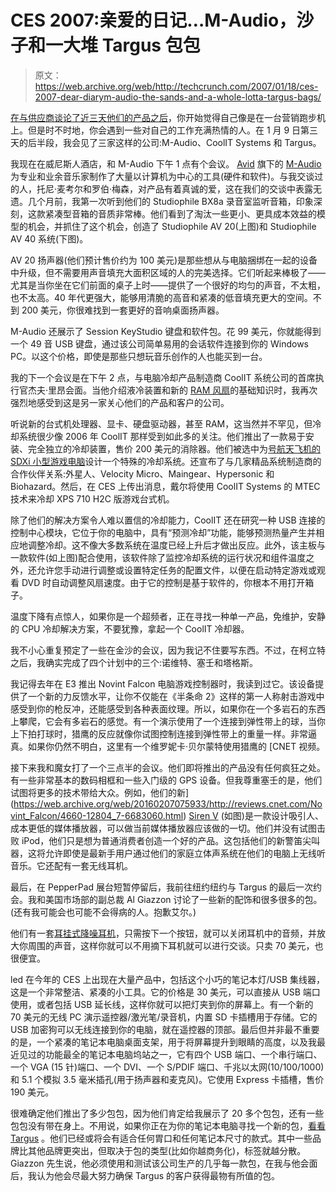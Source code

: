 # CES 2007:亲爱的日记…M-Audio，沙子和一大堆 Targus 包包

> 原文：<https://web.archive.org/web/http://techcrunch.com/2007/01/18/ces-2007-dear-diarym-audio-the-sands-and-a-whole-lotta-targus-bags/>

[在与供应商谈论了近三天他们的产品之后](https://web.archive.org/web/20160207075933/http://crunchgear.com/?s=dear+diary)，你开始觉得自己像是在一台营销跑步机上。但是时不时地，你会遇到一些对自己的工作充满热情的人。在 1 月 9 日第三天的后半段，我会见了三家这样的公司:M-Audio、CoolIT Systems 和 Targus。

我现在在威尼斯人酒店，和 M-Audio 下午 1 点有个会议。 [Avid](https://web.archive.org/web/20160207075933/http://www.avid.com/) 旗下的 [M-Audio](https://web.archive.org/web/20160207075933/http://www.m-audio.com/index.php?do=products.family) 为专业和业余音乐家制作了大量以计算机为中心的工具(硬件和软件)。与我交谈过的人，托尼·麦考尔和罗伯·梅森，对产品有着真诚的爱，这在我们的交谈中表露无遗。几个月前，我第一次听到他们的 Studiophile BX8a 录音室监听音箱，印象深刻，这款紧凑型音箱的音质非常棒。他们看到了淘汰一些更小、更具成本效益的模型的机会，并抓住了这个机会，创造了 Studiophile AV 20(上图)和 Studiophile AV 40 系统(下图)。

AV 20 扬声器(他们预计售价约为 100 美元)是那些想从与电脑捆绑在一起的设备中升级，但不需要用声音填充大面积区域的人的完美选择。它们听起来棒极了——尤其是当你坐在它们前面的桌子上时——提供了一个很好的均匀的声音，不太粗，也不太高。40 年代更强大，能够用清脆的高音和紧凑的低音填充更大的空间。不到 200 美元，你很难找到一套更好的音响桌面扬声器。

M-Audio 还展示了 Session KeyStudio 键盘和软件包。花 99 美元，你就能得到一个 49 音 USB 键盘，通过该公司简单易用的会话软件连接到你的 Windows PC。以这个价格，即使是那些只想玩音乐创作的人也能买到一台。

我的下一个会议是在下午 2 点，与电脑冷却产品制造商 CoolIT 系统公司的首席执行官杰夫·里昂会面。当他介绍液冷装置和新的 [RAM 风扇](https://web.archive.org/web/20160207075933/http://www.coolitsystems.com/index.php?option=content&task=view&id=140)的基础知识时，我再次强烈地感受到这是另一家关心他们的产品和客户的公司。

听说新的台式机处理器、显卡、硬盘驱动器，甚至 RAM，这当然并不罕见，但冷却系统很少像 2006 年 CoolIT 那样受到如此多的关注。他们推出了一款易于安装、完全独立的冷却装置，售价 200 美元的消除器。他们被选中为[号航天飞机的 SDXi 小型游戏电脑](https://web.archive.org/web/20160207075933/http://crunchgear.com/2006/12/21/shuttle-introduces-sdxi-questions-my-1337ness/)设计一个特殊的冷却系统。还宣布了与几家精品系统制造商的合作伙伴关系:外星人、Velocity Micro、Maingear、Hypersonic 和 Biohazard。然后，在 CES 上传出消息，戴尔将使用 CoolIT Systems 的 MTEC 技术来冷却 XPS 710 H2C 版游戏台式机。

除了他们的解决方案令人难以置信的冷却能力，CoolIT 还在研究一种 USB 连接的控制中心模块，它位于你的电脑中，具有“预测冷却”功能，能够预测热量产生并相应地调整冷却。这不像大多数系统在温度已经上升后才做出反应。此外，该主板与一款软件(如上图)配合使用，该软件除了监控冷却系统的运行状况和组件温度之外，还允许您手动进行调整或设置特定任务的配置文件，以便在启动特定游戏或观看 DVD 时自动调整风扇速度。由于它的控制是基于软件的，你根本不用打开箱子。

温度下降有点惊人，如果你是一个超频者，正在寻找一种单一产品，免维护，安静的 CPU 冷却解决方案，不要犹豫，拿起一个 CoolIT 冷却器。

我不小心重复预定了一些在金沙的会议，因为我记不住要写东西。不过，在柯立特之后，我确实完成了四个计划中的三个:诺维特、塞壬和塔格斯。

我记得去年在 E3 推出 Novint Falcon 电脑游戏控制器时，我读到过它。该设备提供了一个新的力反馈水平，让你不仅能在《半条命 2》这样的第一人称射击游戏中感受到你的枪反冲，还能感受到各种表面纹理。所以，如果你在一个多岩石的东西上攀爬，它会有多岩石的感觉。有一个演示使用了一个连接到弹性带上的球，当你上下拍打球时，猎鹰的反应就像你试图控制连接到弹性带上的重量一样。非常逼真。如果你仍然不明白，这里有一个维罗妮卡·贝尔蒙特使用猎鹰的 [CNET 视频。

接下来我和魔女打了一个三点半的会议。他们即将推出的产品没有任何疯狂之处。有一些非常基本的数码相框和一些入门级的 GPS 设备。但我尊重塞壬的是，他们试图将更多的技术带给大众。例如，他们的新](https://web.archive.org/web/20160207075933/http://reviews.cnet.com/Novint_Falcon/4660-12804_7-6683060.html) [Siren V](https://web.archive.org/web/20160207075933/http://www.newvisiondesign.com/siren/products/mp3_2.html) (如图)是一款设计吸引人、成本更低的媒体播放器，可以做当前媒体播放器应该做的一切。他们并没有试图击败 iPod，他们只是想为普通消费者创造一个好的产品。这包括他们的新警笛尖叫器，这将允许即使是最新手用户通过他们的家庭立体声系统在他们的电脑上无线听音乐。它还配有一套无线耳机。

最后，在 PepperPad 展台短暂停留后，我前往纽约纽约与 Targus 的最后一次约会。我和美国市场部的副总裁 Al Giazzon 讨论了一些新的配饰和很多很多的包。(还有我可能会也可能不会得病的人。抱歉艾尔。)

他们有一套[耳挂式降噪耳机](https://web.archive.org/web/20160207075933/http://www.targus.com/us/product_details.asp?sku=AEH01US)，只需按下一个按钮，就可以关闭耳机中的音频，并放大你周围的声音，这样你就可以不用摘下耳机就可以进行交谈。只卖 70 美元，也很便宜。

led 在今年的 CES 上出现在大量产品中，包括这个小巧的笔记本灯/USB 集线器，这是一个非常整洁、紧凑的小工具。它的价格是 30 美元，可以直接从 USB 端口使用，或者包括 USB 延长线，这样你就可以把灯夹到你的屏幕上。有一个新的 70 美元的无线 PC 演示遥控器/激光笔/录音机，内置 SD 卡插槽用于存储。它的 USB 加密狗可以无线连接到你的电脑，就在遥控器的顶部。最后但并非最不重要的是，一个紧凑的笔记本电脑桌面支架，用于将屏幕提升到眼睛的高度，以及我最近见过的功能最全的笔记本电脑坞站之一，它有四个 USB 端口、一个串行端口、一个 VGA (15 针)端口、一个 DVI、一个 S/PDIF 端口、千兆以太网(10/100/1000)和 5.1 个模拟 3.5 毫米插孔(用于扬声器和麦克风)。它使用 Express 卡插槽，售价 190 美元。

很难确定他们推出了多少包包，因为他们肯定给我展示了 20 多个包包，还有一些包包没有带在身上。不用说，如果你正在为你的笔记本电脑寻找一个新的包，[看看 Targus](https://web.archive.org/web/20160207075933/http://www.targus.com/) 。他们已经或将会有适合任何胃口和任何笔记本尺寸的款式。其中一些品牌比其他品牌更突出，但取决于包的类型(比如你越商务化)，标签就越分散。Giazzon 先生说，他必须使用和测试该公司生产的几乎每一款包，在我与他会面后，我认为他会尽最大努力确保 Targus 的客户获得最物有所值的包。